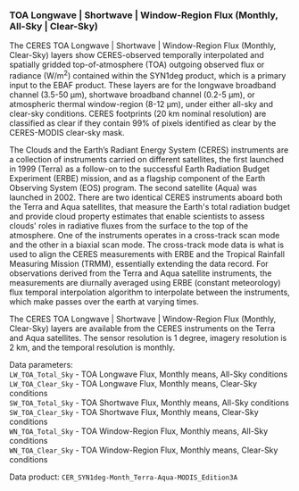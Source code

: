 ### TOA Longwave | Shortwave | Window-Region Flux (Monthly, All-Sky | Clear-Sky)

The CERES TOA Longwave | Shortwave | Window-Region Flux (Monthly, Clear-Sky) layers show CERES-observed temporally interpolated and spatially gridded top-of-atmosphere (TOA) outgoing observed flux or radiance (W/m<sup>2</sup>) contained within the SYN1deg product, which is a primary input to the EBAF product. These layers are for the longwave broadband channel (3.5-50 µm), shortwave broadband channel (0.2-5 µm), or atmospheric thermal window-region (8-12 µm), under either all-sky and clear-sky conditions. CERES footprints (20 km nominal resolution) are classified as clear if they contain 99% of pixels identified as clear by the CERES-MODIS clear-sky mask.

The Clouds and the Earth’s Radiant Energy System (CERES) instruments are a collection of instruments carried on different satellites, the first launched in 1999 (Terra) as a follow-on to the successful Earth Radiation Budget Experiment (ERBE) mission, and as a flagship component of the Earth Observing System (EOS) program. The second satellite (Aqua) was launched in 2002. There are two identical CERES instruments aboard both the Terra and Aqua satellites, that measure the Earth's total radiation budget and provide cloud property estimates that enable scientists to assess clouds' roles in radiative fluxes from the surface to the top of the atmosphere. One of the instruments operates in a cross-track scan mode and the other in a biaxial scan mode. The cross-track mode data is what is used to align the CERES measurements with ERBE and the Tropical Rainfall Measuring Mission (TRMM), essentially extending the data record. For observations derived from the Terra and Aqua satellite instruments, the measurements are diurnally averaged using ERBE (constant meteorology) flux temporal interpolation algorithm to interpolate between the instruments, which make passes over the earth at varying times.

The CERES TOA Longwave | Shortwave | Window-Region Flux (Monthly, Clear-Sky) layers are available from the CERES instruments on the Terra and Aqua satellites. The sensor resolution is 1 degree, imagery resolution is 2 km, and the temporal resolution is monthly.

Data parameters:  
`LW_TOA_Total_Sky` - TOA Longwave Flux, Monthly means, All-Sky conditions  
`LW_TOA_Clear_Sky`  - TOA Longwave Flux, Monthly means, Clear-Sky conditions  
`SW_TOA_Total_Sky` - TOA Shortwave Flux, Monthly means, All-Sky conditions  
`SW_TOA_Clear_Sky` - TOA Shortwave Flux, Monthly means, Clear-Sky conditions  
`WN_TOA_Total_Sky` - TOA Window-Region Flux, Monthly means, All-Sky conditions  
`WN_TOA_Clear_Sky` - TOA Window-Region Flux, Monthly means, Clear-Sky conditions  

Data product: `CER_SYN1deg-Month_Terra-Aqua-MODIS_Edition3A`
